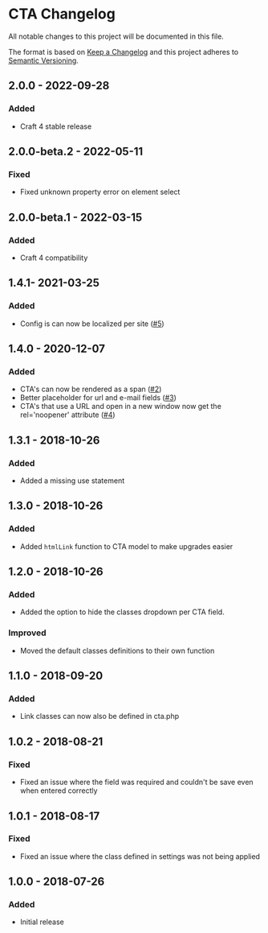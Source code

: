 # CTA Changelog

All notable changes to this project will be documented in this file.

The format is based on [Keep a Changelog](http://keepachangelog.com/) and this project adheres to [Semantic Versioning](http://semver.org/).

## 2.0.0 -  2022-09-28
### Added
- Craft 4 stable release


## 2.0.0-beta.2 - 2022-05-11
### Fixed
- Fixed unknown property error on element select

## 2.0.0-beta.1 - 2022-03-15
### Added
- Craft 4 compatibility


## 1.4.1- 2021-03-25
### Added
- Config is can now be localized per site ([#5](https://github.com/statikbe/craft3-ctafield/issues/5))


## 1.4.0 - 2020-12-07
### Added
- CTA's can now be rendered as a span ([#2](https://github.com/statikbe/craft3-ctafield/issues/2))
- Better placeholder for url and e-mail fields ([#3](https://github.com/statikbe/craft3-ctafield/issues/3))
- CTA's that use a URL and open in a new window now get the rel='noopener' attribute ([#4](https://github.com/statikbe/craft3-ctafield/issues/4))

## 1.3.1 - 2018-10-26
### Added
- Added a missing use statement


## 1.3.0 - 2018-10-26
### Added
- Added `htmlLink` function to CTA model to make upgrades easier

## 1.2.0 - 2018-10-26
### Added
- Added the option to hide the classes dropdown per CTA field.

### Improved
- Moved the default classes definitions to their own function

## 1.1.0 - 2018-09-20
### Added
- Link classes can now also be defined in cta.php

## 1.0.2 - 2018-08-21
### Fixed
- Fixed an issue where the field was required and couldn't be save even when entered correctly

## 1.0.1 - 2018-08-17
### Fixed
- Fixed an issue where the class defined in settings was not being applied

## 1.0.0 - 2018-07-26
### Added
- Initial release
